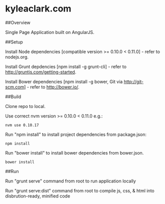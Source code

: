kyleaclark.com
============

##Overview

Single Page Application built on AngularJS.

##Setup

Install Node dependencies [compatible version >= 0.10.0 < 0.11.0] - refer to nodejs.org.

Install Grunt depdencies [npm install -g grunt-cli] - refer to http://gruntjs.com/getting-started.

Install Bower dependencies [npm install -g bower, Git via http://git-scm.com] - refer to http://bower.io/.

##Build

Clone repo to local.

Use correct nvm version >= 0.10.0 < 0.11.0 e.g.:

```
nvm use 0.10.17
```

Run "npm install" to install project dependencies from package.json:

```
npm install
```

Run "bower install" to install bower dependencies from bower.json.

```
bower install
```

##Run

Run "grunt serve" command from root to run application locally

Run "grunt serve:dist" command from root to compile js, css, & html into disbrution-ready, minified code
